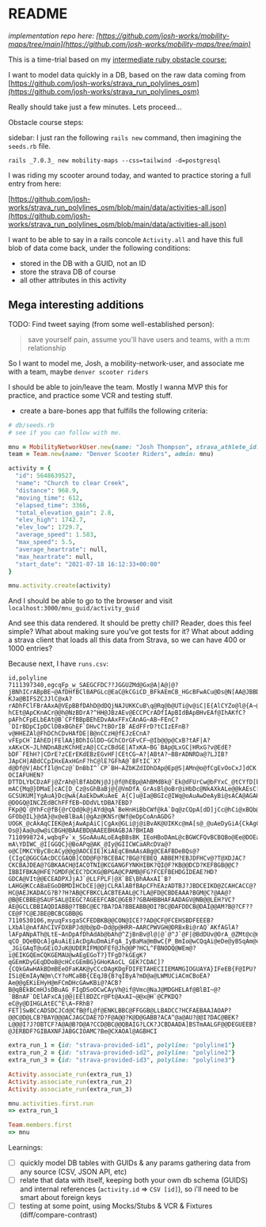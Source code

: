 # README

_implementation repo here: [https://github.com/josh-works/mobility-maps/tree/main](https://github.com/josh-works/mobility-maps/tree/main)_

This is a time-trial based on my [intermediate ruby obstacle course: ](https://github.com/josh-works/intermediate_ruby_obstacle_course)

I want to model data quickly in a DB, based on the raw data coming from [https://github.com/josh-works/strava_run_polylines_osm](https://github.com/josh-works/strava_run_polylines_osm)

Really should take just a few minutes. Lets proceed...

Obstacle course steps:

sidebar: I just ran the following `rails new` command, then imagining the `seeds.rb` file.

```
rails _7.0.3_ new mobility-maps --css=tailwind -d=postgresql
```

I was riding my scooter around today, and wanted to practice storing a full entry from here:

[https://github.com/josh-works/strava_run_polylines_osm/blob/main/data/activities-all.json](https://github.com/josh-works/strava_run_polylines_osm/blob/main/data/activities-all.json)

I want to be able to say in a rails concole `Activity.all` and have this full blob of data come back, under the following conditions:

- stored in the DB with a GUID, not an ID
- store the strava DB of course
- all other attributes in this activity

## Mega interesting additions

TODO: Find tweet saying (from some well-established person):

> save yourself pain, assume you'll have users and teams, with a m:m relationship

So I want to model me, Josh, a mobility-network-user, and associate me with a team, maybe `denver scooter riders`

I should be able to join/leave the team. Mostly I wanna MVP this for practice, and practice some VCR and testing stuff.

- create a bare-bones app that fulfills the following criteria:

```ruby
# db/seeds.rb
# see if you can follow with me.

mnu = MobilityNetworkUser.new(name: "Josh Thompson", strava_athlete_id: "abc")
team = Team.new(name: "Denver Scooter Riders", admin: mnu)

activity = {
  "id": 5648639527,
  "name": "Church to clear Creek",
  "distance": 968.9,
  "moving_time": 612,
  "elapsed_time": 3366,
  "total_elevation_gain": 2.8,
  "elev_high": 1742.7,
  "elev_low": 1729.7,
  "average_speed": 1.583,
  "max_speed": 5.5,
  "average_heartrate": null,
  "max_heartrate": null,
  "start_date": "2021-07-18 16:12:33+00:00"
}

mnu.activity.create(activity)
```



And I should be able to go to the browser and visit `localhost:3000/mnu_guid/activity_guid`

And see this data rendered. It should be pretty chill? Reader, does this feel simple? What about making sure you've got tests for it? What about adding a strava client that loads all this data from Strava, so we can have 400 or 1000 entries?

Because next, I have `runs.csv`:

```
id,polyline
7111397340,egcqFp_w_SAEGCFDC??JGGUZMd@Gx@A|A@|@?jBNhICrABpBE~@AfDHfBClBAPGLc@EaC@kCGiCD_BFkAEmCB_HGcBFwACu@Ds@N[AA@JBBDACC?KJa@BIFSZCJJlC@xA?rADhFClFBrAAxA@VEpBBfDAhD@dDQjNAJUKKCuB\q@Rq@b@UTi@v@iC|E{AlCYZo@l@{A~@MJGLG`@@dJGhCEjFK`GBnCJzBBpDG|IDbAGhE@hDBdAAxDGxB@nAIl@DDBr@GpJFvAAtAD|BHlBAVGRBl@?hCEt@ApCKnACr@@h@NzBDrA?^HH@JBzAEv@ECCPCrADfIApBIdBApBHvEAf@IhAKfC?pAFhCFpELbEAt@B`CFfBBpBEhEDvAAxFFxCAnAG~AB~FEnC?`DIrBDpCIpDClDBxBGhEF`DHvC?tBOrIB`AEdFFrD?tCIzEFnB?v@HHEZAl@FhDChCDvHAfDE|B@nCCzH@fEJzECnA?vFEpCH`IAhED|FElAAjBDhIGlDD~GChCOrGFvCF~@Ib@@p@CxB?tAF|A?xAKxCK~JLhNDnABzKChHEzA@|CCzCBdGE|ATxKA~BG`BAp@LxGC|HRxG?v@EdE?bDF`FEhH?|CDrE?zCErEKdEBzEGvHF|CEtCG~A?|ABtA?~BBrADNRDa@?LJIB?JApCH|ABdCCpIHxEAxHGnF?hC@lE?GFhA@`BFtIC`X?d@Df@V|AbCfIl@nCz@`DnBbI^`CP`BH~AZbKZdIDhDAp@Ep@S|AMn@o@fCgEvOoCxJ]dCK|AAr@@~FD`CFp@X`Bn@~BZvAL`BBl@CpAGfB?OCIAFUHEN?DTTDLYbCDzAFj@ZrAh@lBfAbDNj@Jj@f@hEBp@AhBMdBk@`Ek@dFUrCw@bFYxC_@tCYfD[bBqA`Gq@pD[zBk@jDy@dHi@fDm@vB_BxEUt@oA`FoAnEkApEi@bBeArCq@tAeAlBmCtFi@~@g@`A]`Ag@rBEf@ApALnCD^ZlA^fAr@pAt@r@FVAHEHWPe@J_AFcA@o@FaEtAc@HwC\}D\sBLiA?mAC{Mq@}DMaE]cAC[D_Cz@sGhBaBj@{@VmDfA_GrAsBl@oBr@iHbDc@NkAXkALe@@kAEsC[eAWmAe@e@W_@Yu@u@w@o@YYW[_AgB{AeEi@cAq@q@YQUKWAUBUFSL_@`@MTsBnG{@bC_AzBu@jA_AhAeA`Aa@T}@b@eEvAe@LqARuAL{AFqIVoCTqD`@UJSNOT_AnBOVMFE?GCSUKUM]YgAuA}Dc@wA{AaEkDwKuAeE_A{C]u@Ia@BGIc@IWq@oAuAwDeAyBi@sACA@AGAH?@DOGQ@INCZEdBChFFfEB~DDdVLtDBA?EBD?FKp@Q`@YhFc@fB{@rCQd@k@jAYd@qA`BeHnHiBbCWf@kA`Dq@zCQpA[dD]jCc@hCi@xBQb@eChEgBbCwAzAcDxBkCnBkCxBqD`DmBzAiHnGg@ZoAdAkBrAmDvCkBrAgB|AkBvAiB`BsDpCsApA{EjDkAn@eCfAk@`@gA|@y@h@M@IAICSSY_@aB_Ds@iACOAQDg@COM?GFOb@IL}@dA}@x@eBlBaA|@gAz@KNSr@Wf@eDpCoAnAGDG?UOGK_@cAkAqCIEK@eAjAwApAiC|CgAx@GLi@j@iBvAK@UIKKc@mA[s@_@uAeDyGiA{CkAgCYa@IEQFMJs@z@gB`BkAlA}C`CiDrC[T{BrBs@j@eB|AcBlB}AvAuFvEkAhAw@p@cAjAeAr@k@p@gA|Aq@|@_B`C?Os@}Aa@u@w@iCBGH@BAAEBD@AAEEBHAGBJA?BHIAB
7110998724,wqbqFv`x_SGoAAuALoEAqBBsBK_IEoHBoDAmL@cBGWCFQvBCBQBo@Ee@DOEaA_@c@MMKU?mA\YDIWC_@I[GGQC}@BoAPq@AK_@Iy@GIICWCaARcDVa@?o@C[MKCYByCBcACy@@g@AOCEIE]KiAEqCBmAAsABg@CEAFBDeBQs@?{CIgC@GGCGAcDCCGAQB]COD@F@?BCEBAC?BG@?EBEQ_ABBEM?EBJDFHCv@?T@XDJAC?CKCBAJDEA@?GBKAACH@IACOTNI@KCGANGFYNKHIBK?QI@F?KB@@DCD?KEFBGB@@C?IBBIFBKA@HFE?GMDF@CEC?DCKG@BPGA@CPAMB@FG?FCEFBEHDGIDEAE?HD?GDCA@VIt@@ECEADPXJjAJ`@LLFPLF|@X`BE\BhAAxAI`B?LAHG@KCcABaEGoDBMDIHCbCE|@@jCLRAlABfBApCFhEAzADTBJ?JBDCEIKD@ZCAHCACC@?HC@AEJKADACG?B??H?AB@CFBKCLACBTEAAL@C?LA@FD@CBDEAAA?BGM@C?@AA@?@B@ECBBE@SAUFSAL@IEGC?AGEEFCABC@GEB??GBAHBBHAFAADAGV@NB@@LEH?VC?AE@GCLCBBIAQDIABB@?TBBC@EC?BA?DA?BBEABB@OI?BC@DAFDDCB@DAI@@AM?B@?CF??CE@F?C@EJBE@BCBCGBB@G
7110530106,myuqFxsgaSCFEDBKB@@CON@ICE??AD@CF@FCEHSBDFEEEB?LXbAl@nAfAhCIVFDXBPJd@b@pD~Dd@p@HRR~AARCPWVGH@DRBxBi@rAQ`AKfAGlA?lAFpANpATh@LtE~AnDpAfDhAdAb@bAh@^ZjBnBv@l@|@`@^J`@F|@BdDUv@OrA_@ZMt@c@nB}AnA_BhCqDl@kAd@oAx@sDR_BLeBNoJLeBJq@Nm@b@qAj@iAp@aAx@y@|@w@~BkBdCiBbByA^a@`M}J~D{C`FgEnB_BpCeCzM}KzFsEtDaDhBwA|IqHjCsBlL{J|@q@j@i@bAoAhBwC^{@t@gCf@eCDa@NmBNqA|@qGn@sCj@}Ar@wAx@qAbAeApDeDhBiBb@c@`AsAx@{AVm@h@_B^gBVmBNkBDgBCoHIcICwHYcQ?qCO_DQeBQcA]gAuAiEiAcDgAuDmAiFqA_IyBaMa@mBwC{P_BmIo@wCQqAi@eDe@yBSqAm@cFk@}DIISaBg@uCMoAe@kDYuCs@}F@MoAuHs@sDe@{Ak@{Aq@yAu@wAmOgTsDqFgAgBk@gA]w@m@mBYsAU_Bg@{Ho@oIy@eNGyCYgDcAiP]wGQgCGaBY_Ea@oJMsGIyIFyUEiNC{YBqEBQRaAAKM_@GYBaA?_JGiGAqT@uGEiOJuK@UDERIFM@OFEf@Jh@@P?HCL^FBNODQ@WEm@?i@EIKGQEmCQKGEMAU@wAEgEGoT?}TFgD?kGEgK?qGEmKDyGEqDDoB@cHCcGEmBG}GHoKAoCL_GEK?CDAC]?{CQkGAwHAkBDmBEeOFaKAK@yCCcDAgKDgFDIFETAHECIIEMAMGIOGUAYA}IFeEB{F@IPU?ISi@EmIAyN@m\CY?oMCaBB{CEqJB{B?qIByA?mD@a@LWMUCiACmCBoEA?Ae@@gEKiEHyH@mFCmDHcGAwKBi@?ACB?B@qBEkBCmHJsDBuAG_FIgDSoOCwCAyVh@if@Vmc@NaJ@MDGHELAf@BlBI~@?`BBnAF`DElAFxCAj@@|EElBDZCr@Ft@AxAI~@@x@H`@CPKDQ?eC@y@DIHGLAtEC^E\A~FRhB?FET]SwBCcADSDCJCd@CfB@fL@f@ENKLBBC@FFGGB@LLBADCC?HCFAEBAAJAOAP?@@C@D@LCB?BAY@@@ACJAGCDAE?D?F@A@@?K@D@GABB?ACA^@a@AU?@@I?DAC@BEK?L@@@I?J?OBTCF?A@A@B?D@A?CCD@BC@@QBAIG?LCK?JCBDAADA]BSTmAALGF@@DEGUEEB?@JERBDF?GIBAXNFJABGCIOAMC?Be@CXAOAl@AGBHCI
```

```ruby
extra_run_1 = {id: "strava-provided-id1", polyline: "polyline1"}
extra_run_2 = {id: "strava-provided-id2", polyline: "polyline2"}
extra_run_3 = {id: "strava-provided-id3", polyline: "polyline3"}

Activity.associate_run(extra_run_1)
Activity.associate_run(extra_run_2)
Activity.associate_run(extra_run_3)

mnu.activities.first.run
=> extra_run_1

Team.members.first
=> mnu
```


Learnings:

- [ ] quickly model DB tables with GUIDs & any params gathering data from any source (CSV, JSON API, etc)
- [ ] relate that data with itself, keeping both your own db schema (GUIDS) and internal references (`activity.id` => `CSV [id]`), so i'll need to be smart about foreign keys
- [ ] testing at some point, using Mocks/Stubs & VCR & Fixtures (diff/compare-contrast)
